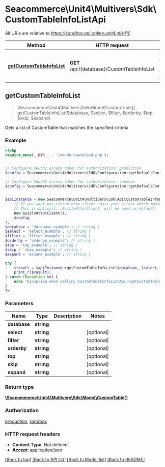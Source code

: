 # Seacommerce\Unit4\Multivers\Sdk\CustomTableInfoListApi

All URIs are relative to *https://sandbox.api.online.unit4.nl/v110*

Method | HTTP request | Description
------------- | ------------- | -------------
[**getCustomTableInfoList**](CustomTableInfoListApi.md#getCustomTableInfoList) | **GET** /api/{database}/CustomTableInfoList | Gets a list of CustomTable that matches the specified criteria



## getCustomTableInfoList

> \Seacommerce\Unit4\Multivers\Sdk\Model\CustomTable[] getCustomTableInfoList($database, $select, $filter, $orderby, $top, $skip, $expand)

Gets a list of CustomTable that matches the specified criteria

### Example

```php
<?php
require_once(__DIR__ . '/vendor/autoload.php');


// Configure OAuth2 access token for authorization: production
$config = Seacommerce\Unit4\Multivers\Sdk\Configuration::getDefaultConfiguration()->setAccessToken('YOUR_ACCESS_TOKEN');

// Configure OAuth2 access token for authorization: sandbox
$config = Seacommerce\Unit4\Multivers\Sdk\Configuration::getDefaultConfiguration()->setAccessToken('YOUR_ACCESS_TOKEN');


$apiInstance = new Seacommerce\Unit4\Multivers\Sdk\Api\CustomTableInfoListApi(
    // If you want use custom http client, pass your client which implements `GuzzleHttp\ClientInterface`.
    // This is optional, `GuzzleHttp\Client` will be used as default.
    new GuzzleHttp\Client(),
    $config
);
$database = 'database_example'; // string | 
$select = 'select_example'; // string | 
$filter = 'filter_example'; // string | 
$orderby = 'orderby_example'; // string | 
$top = 'top_example'; // string | 
$skip = 'skip_example'; // string | 
$expand = 'expand_example'; // string | 

try {
    $result = $apiInstance->getCustomTableInfoList($database, $select, $filter, $orderby, $top, $skip, $expand);
    print_r($result);
} catch (Exception $e) {
    echo 'Exception when calling CustomTableInfoListApi->getCustomTableInfoList: ', $e->getMessage(), PHP_EOL;
}
?>
```

### Parameters


Name | Type | Description  | Notes
------------- | ------------- | ------------- | -------------
 **database** | **string**|  |
 **select** | **string**|  | [optional]
 **filter** | **string**|  | [optional]
 **orderby** | **string**|  | [optional]
 **top** | **string**|  | [optional]
 **skip** | **string**|  | [optional]
 **expand** | **string**|  | [optional]

### Return type

[**\Seacommerce\Unit4\Multivers\Sdk\Model\CustomTable[]**](../Model/CustomTable.md)

### Authorization

[production](../../README.md#production), [sandbox](../../README.md#sandbox)

### HTTP request headers

- **Content-Type**: Not defined
- **Accept**: application/json

[[Back to top]](#) [[Back to API list]](../../README.md#documentation-for-api-endpoints)
[[Back to Model list]](../../README.md#documentation-for-models)
[[Back to README]](../../README.md)

